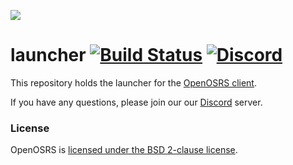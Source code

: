 ![](https://i.imgur.com/0D5106S.png)
# launcher [![Build Status](https://github.com/open-osrs/launcher/workflows/OpenOSRS%20-%20CI%20(push)/badge.svg)](https://github.com/open-osrs/launcher/actions?query=workflow%3A%22OpenOSRS+-+CI+%28push%29%22) [![Discord](https://img.shields.io/discord/373382904769675265.svg)](https://discord.gg/openosrs)

This repository holds the launcher for the [OpenOSRS client](https://github.com/open-osrs/runelite).

If you have any questions, please join our our [Discord](https://discord.gg/openosrs) server.

### License

OpenOSRS is [licensed under the BSD 2-clause license](https://github.com/open-osrs/launcher/blob/master/LICENSE).
